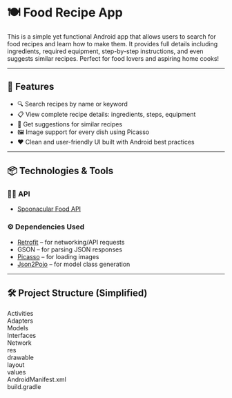 
# 🍽️ Food Recipe App

This is a simple yet functional Android app that allows users to search for food recipes and learn how to make them. It provides full details including ingredients, required equipment, step-by-step instructions, and even suggests similar recipes. Perfect for food lovers and aspiring home cooks!

---

## 📱 Features

- 🔍 Search recipes by name or keyword
- 📋 View complete recipe details: ingredients, steps, equipment
- 🔄 Get suggestions for similar recipes
- 🖼️ Image support for every dish using Picasso
- ❤️ Clean and user-friendly UI built with Android best practices

---

## 📦 Technologies & Tools

### 👩‍🍳 API
- [Spoonacular Food API](https://spoonacular.com/food-api)

### ⚙️ Dependencies Used
- [Retrofit](https://github.com/square/retrofit) – for networking/API requests  
- GSON – for parsing JSON responses  
- [Picasso](https://github.com/square/picasso) – for loading images  
- [Json2Pojo](https://json2csharp.com/json-to-pojo) – for model class generation  

---

## 🛠️ Project Structure (Simplified)
   Activities\
   Adapters\
   Models\
   Interfaces\
   Network\
   res\
   drawable\
   layout\
   values\
  AndroidManifest.xml\
  build.gradle


